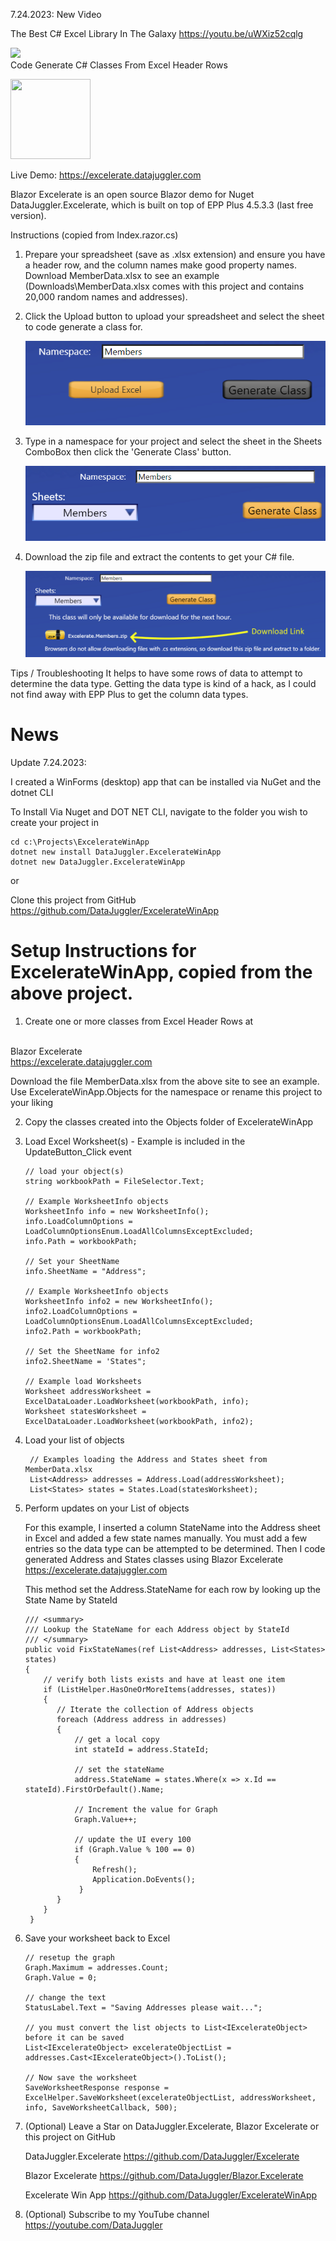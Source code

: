 
7.24.2023: New Video

The Best C# Excel Library In The Galaxy
https://youtu.be/uWXiz52cqlg

<img src =https://excelerate.datajuggler.com/Images/LogoTextSparkled.png><br>
Code Generate C# Classes From Excel Header Rows

<img src =https://excelerate.datajuggler.com/Images/ExcelerateLogoSmallWhite.png width="128" height="128">

Live Demo:
<a href=https://excelerate.datajuggler.com target="_blank">https://excelerate.datajuggler.com</a>

Blazor Excelerate is an open source Blazor demo for Nuget DataJuggler.Excelerate, which is built on top of EPP Plus 4.5.3.3 (last free version).

Instructions (copied from Index.razor.cs)
1. Prepare your spreadsheet (save as .xlsx extension) and ensure you have a header row, and the column names make good property names. 
   Download MemberData.xlsx to see an example (Downloads\MemberData.xlsx comes with this project and contains 20,000 random names and addresses).
   
2. Click the Upload button to upload your spreadsheet and select the sheet to code generate a class for.

   <img src =https://github.com/DataJuggler/SharedRepo/blob/master/Shared/Images/ExcelerateStep1.png><br>
   
3. Type in a namespace for your project and select the sheet in the Sheets ComboBox then click the 'Generate Class' button.

    <img src =https://github.com/DataJuggler/SharedRepo/blob/master/Shared/Images/ExcelerateStep2.png><br>
    
4. Download the zip file and extract the contents to get your C# file.

   <img src =https://github.com/DataJuggler/SharedRepo/blob/master/Shared/Images/ExcelerateStep3.png><br>

Tips / Troubleshooting
It helps to have some rows of data to attempt to determine the data type. Getting the data type is kind of a hack, as I could not find away with EPP Plus to get the column data types.

# News

Update 7.24.2023:

I created a WinForms (desktop) app that can be installed via NuGet and the dotnet CLI

To Install Via Nuget and DOT NET CLI, navigate to the folder you wish to create your project in

    cd c:\Projects\ExcelerateWinApp
    dotnet new install DataJuggler.ExcelerateWinApp
    dotnet new DataJuggler.ExcelerateWinApp

or

Clone this project from GitHub https://github.com/DataJuggler/ExcelerateWinApp

# Setup Instructions for ExcelerateWinApp, copied from the above project.

1. Create one or more classes from Excel Header Rows at<br><br>

Blazor Excelerate<br>
https://excelerate.datajuggler.com<br>

Download the file MemberData.xlsx from the above site to see an example.
Use ExcelerateWinApp.Objects for the namespace or rename this project to your liking
 
2. Copy the classes created into the Objects folder of ExcelerateWinApp

3. Load Excel Worksheet(s) - Example is included in the UpdateButton_Click event
	
       // load your object(s)
       string workbookPath = FileSelector.Text;

       // Example WorksheetInfo objects           
       WorksheetInfo info = new WorksheetInfo();
       info.LoadColumnOptions = LoadColumnOptionsEnum.LoadAllColumnsExceptExcluded;
       info.Path = workbookPath;	

       // Set your SheetName
       info.SheetName = "Address";

       // Example WorksheetInfo objects           
       WorksheetInfo info2 = new WorksheetInfo();
       info2.LoadColumnOptions = LoadColumnOptionsEnum.LoadAllColumnsExceptExcluded;
       info2.Path = workbookPath;

       // Set the SheetName for info2
       info2.SheetName = 'States";

       // Example load Worksheets
       Worksheet addressWorksheet = ExcelDataLoader.LoadWorksheet(workbookPath, info);
       Worksheet statesWorksheet = ExcelDataLoader.LoadWorksheet(workbookPath, info2);

5. Load your list of objects
 
        // Examples loading the Address and States sheet from MemberData.xlsx
        List<Address> addresses = Address.Load(addressWorksheet);
        List<States> states = States.Load(statesWorksheet);

6. Perform updates on your List of objects

   For this example, I inserted a column StateName into the Address sheet in Excel and
   added a few state names manually. You must add a few entries so the data type can be
   attempted to be determined. Then I code generated Address and States classes using
   Blazor Excelerate<br>
   https://excelerate.datajuggler.com

   This method set the Address.StateName for each row by looking up the State Name by StateId
	
       /// <summary>
       /// Lookup the StateName for each Address object by StateId
       /// </summary>
       public void FixStateNames(ref List<Address> addresses, List<States> states)
       {
           // verify both lists exists and have at least one item
           if (ListHelper.HasOneOrMoreItems(addresses, states))
           {
              // Iterate the collection of Address objects
              foreach (Address address in addresses)
              {
                  // get a local copy
                  int stateId = address.StateId;

                  // set the stateName
                  address.StateName = states.Where(x => x.Id == stateId).FirstOrDefault().Name;

                  // Increment the value for Graph
                  Graph.Value++;

                  // update the UI every 100
                  if (Graph.Value % 100 == 0)
                  {
                      Refresh();
                      Application.DoEvents();
                   }
              }
           }
        }
	
7. Save your worksheet back to Excel

       // resetup the graph                    
       Graph.Maximum = addresses.Count;
       Graph.Value = 0;

       // change the text
       StatusLabel.Text = "Saving Addresses please wait...";

       // you must convert the list objects to List<IExcelerateObject> before it can be saved
       List<IExcelerateObject> excelerateObjectList = addresses.Cast<IExcelerateObject>().ToList();

       // Now save the worksheet
       SaveWorksheetResponse response = ExcelHelper.SaveWorksheet(excelerateObjectList, addressWorksheet, info, SaveWorksheetCallback, 500);

8. (Optional) Leave a Star on DataJuggler.Excelerate, Blazor Excelerate or this project on GitHub

    DataJuggler.Excelerate
    https://github.com/DataJuggler/Excelerate

    Blazor Excelerate
    https://github.com/DataJuggler/Blazor.Excelerate
	
    Excelerate Win App
    https://github.com/DataJuggler/ExcelerateWinApp

9. (Optional) Subscribe to my YouTube channel
    https://youtube.com/DataJuggler







